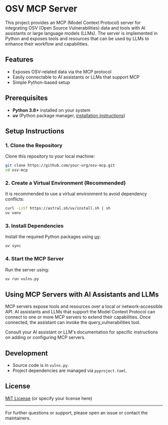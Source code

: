 # OSV MCP Server

This project provides an MCP (Model Context Protocol) server for integrating OSV (Open Source Vulnerabilities) data and tools with AI assistants or large language models (LLMs). The server is implemented in Python and exposes tools and resources that can be used by LLMs to enhance their workflow and capabilities.

## Features

- Exposes OSV-related data via the MCP protocol
- Easily connectable to AI assistants or LLMs that support MCP
- Simple Python-based setup

## Prerequisites

- **Python 3.8+** installed on your system
- **uv** (Python package manager, [installation instructions](https://github.com/astral-sh/uv))

## Setup Instructions

### 1. Clone the Repository

Clone this repository to your local machine:

```bash
git clone https://github.com/your-org/osv-mcp.git
cd osv-mcp
```

### 2. Create a Virtual Environment (Recommended)

It is recommended to use a virtual environment to avoid dependency conflicts:

```bash
curl -LsSf https://astral.sh/uv/install.sh | sh
uv venv
```

### 3. Install Dependencies

Install the required Python packages using [uv](https://github.com/astral-sh/uv):

```bash
uv sync
```

### 4. Start the MCP Server

Run the server using:

```bash
uv run vulns.py
```

## Using MCP Servers with AI Assistants and LLMs

MCP servers expose tools and resources over a local or network-accessible API. AI assistants and LLMs that support the Model Context Protocol can connect to one or more MCP servers to extend their capabilities. Once connected, the assistant can invoke the query_vulnerabilities tool.

Consult your AI assistant or LLM's documentation for specific instructions on adding or configuring MCP servers.

## Development

- Source code is in `vulns.py`.
- Project dependencies are managed via `pyproject.toml`.

## License

[MIT License](LICENSE) (or specify your license here)

---

For further questions or support, please open an issue or contact the maintainers.
